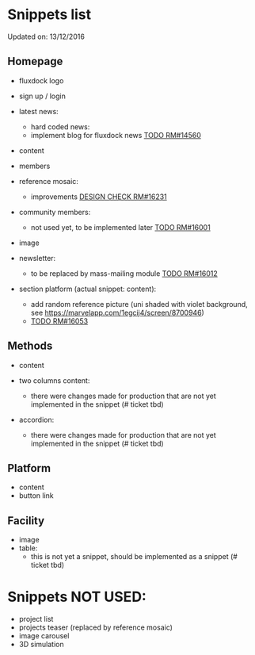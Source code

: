 # Snippets list

Updated on: 13/12/2016

## Homepage

- fluxdock logo
- sign up / login
- latest news:
    - hard coded news:
    - implement blog for fluxdock news [TODO RM#14560](https://redmine.iart.ch/issues/14560)
- content
- members
- reference mosaic:
    - improvements [DESIGN CHECK RM#16231](https://redmine.iart.ch/issues/16231)
- community members:
    - not used yet, to be implemented later [TODO RM#16001](https://redmine.iart.ch/issues/16001)

- image
- newsletter:
    - to be replaced by mass-mailing module [TODO RM#16012](https://redmine.iart.ch/issues/16012)

- section platform (actual snippet: content):
    - add random reference picture (uni shaded with violet background, see https://marvelapp.com/1egcij4/screen/8700946)
    - [TODO RM#16053](https://redmine.iart.ch/issues/16053)


## Methods

- content
- two columns content:
    - there were changes made for production that are not yet implemented in the snippet (# ticket tbd)

- accordion:
    - there were changes made for production that are not yet implemented in the snippet (# ticket tbd)


## Platform

- content
- button link

## Facility

- image
- table:
    - this is not yet a snippet, should be implemented as a snippet (# ticket tbd)

# Snippets NOT USED:

- project list
- projects teaser (replaced by reference mosaic)
- image carousel
- 3D simulation

